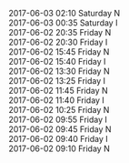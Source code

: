 2017-06-03 02:10 Saturday  N  
2017-06-03 00:35 Saturday  I  
2017-06-02 20:35 Friday  N  
2017-06-02 20:30 Friday  I  
2017-06-02 15:45 Friday  N  
2017-06-02 15:40 Friday  I  
2017-06-02 13:30 Friday  N  
2017-06-02 13:25 Friday  I  
2017-06-02 11:45 Friday  N  
2017-06-02 11:40 Friday  I  
2017-06-02 10:25 Friday  N  
2017-06-02 09:55 Friday  I  
2017-06-02 09:45 Friday  N  
2017-06-02 09:40 Friday  I  
2017-06-02 09:10 Friday  N  
